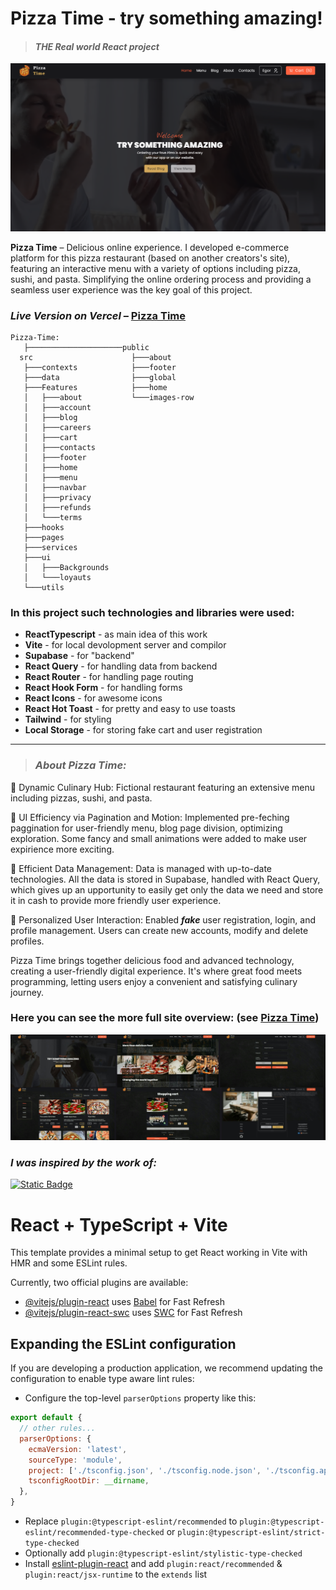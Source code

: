 # Pizza Time - try something amazing!

> #### _THE Real world React project_

<img src="https://github.com/Egormity/pizza-time/blob/master/assets(references)/Preview-main.png?raw=true"/>

**Pizza Time** &ndash; Delicious online experience. I developed e-commerce platform for this pizza restaurant (based on another creators's site), featuring an interactive menu with a variety of options including pizza, sushi, and pasta. Simplifying the online ordering process and providing a seamless user experience was the key goal of this project.

### **_Live Version on Vercel_** &ndash; **[Pizza Time](https://egormity-pizza-time.vercel.app)**

```
Pizza-Time:
   ├─────────────────────public
  src                      ├───about
   ├───contexts            ├───footer
   ├───data                ├───global
   ├───Features            ├───home
   │   ├───about           └───images-row
   │   ├───account
   │   ├───blog
   │   ├───careers
   │   ├───cart
   │   ├───contacts
   │   ├───footer
   │   ├───home
   │   ├───menu
   │   ├───navbar
   │   ├───privacy
   │   ├───refunds
   │   └───terms
   ├───hooks
   ├───pages
   ├───services
   ├───ui
   │   ├───Backgrounds
   │   └───loyauts
   └───utils
```


### In this project such technologies and libraries were used:

<!-- - <img alt="Static Badge" src="https://img.shields.io/badge/ReactTypescript-as_main_idea_of_this_work-blue">
- <img alt="Static Badge" src="https://img.shields.io/badge/Vite-for_local_devolopment_server_and_compilor-blue">
- <img alt="Static Badge" src="https://img.shields.io/badge/React_Query-for_recieving_and_manipulating_with_data_from_backend-blue">
- <img alt="Static Badge" src="https://img.shields.io/badge/React_Router-for_handling_page_routing-blue">
- <img alt="Static Badge" src="https://img.shields.io/badge/React_Hook_Form-for_handling_form-blue">
- <img alt="Static Badge" src="https://img.shields.io/badge/React_Icons-for_awesome_icons-blue">
- <img alt="Static Badge" src="https://img.shields.io/badge/React_Hot_Toast-for_pretty_and_easy_to_use_toasts-blue">
- <img alt="Static Badge" src="https://img.shields.io/badge/Tailwind-for_styling-blue">
- <img alt="Static Badge" src="https://img.shields.io/badge/Local_Storage-for_storing_fake_cart_and_user_registration-blue"> -->

- **ReactTypescript** - as main idea of this work
- **Vite** - for local devolopment server and compilor
- **Supabase** - for "backend"
- **React Query** - for handling data from backend
- **React Router** - for handling page routing
- **React Hook Form** - for handling forms
- **React Icons** - for awesome icons
- **React Hot Toast** - for pretty and easy to use toasts
- **Tailwind** - for styling
- **Local Storage** - for storing fake cart and user registration

---

> ### _About Pizza Time:_

🍕 Dynamic Culinary Hub: Fictional restaurant featuring an extensive menu including pizzas, sushi, and pasta.

🎇 UI Efficiency via Pagination and Motion: Implemented pre-feching paggination for user-friendly menu, blog page division, optimizing exploration. Some fancy and small animations were added to make user expirience more exciting.

📑 Efficient Data Management: Data is managed with up-to-date technologies. All the data is stored in Supabase, handled with React Query, which gives up an upportunity to easily get only the data we need and store it in cash to provide more friendly user experience.

👤 Personalized User Interaction: Enabled ***fake*** user registration, login, and profile management. Users can create new accounts, modify and delete profiles.

Pizza Time brings together delicious food and advanced technology, creating a user-friendly digital experience. It's where great food meets programming, letting users enjoy a convenient and satisfying culinary journey.

### Here you can see the more full site overview: (see [Pizza Time](https://egormity-pizza-time.vercel.app))

<img src="https://github.com/Egormity/pizza-time/blob/master/assets/Full-preview.jpg?raw=true"/>

### _I was inspired by the work of:_

<a target="_blanc" href="https://github.com/catherineisonline/pizza-time-with-react">
  <img alt="Static Badge" src="https://img.shields.io/badge/Catherine_Isonline-git-8A2BE2">
</a>

###
###
###

# React + TypeScript + Vite

This template provides a minimal setup to get React working in Vite with HMR and some ESLint rules.

Currently, two official plugins are available:

- [@vitejs/plugin-react](https://github.com/vitejs/vite-plugin-react/blob/main/packages/plugin-react/README.md) uses [Babel](https://babeljs.io/) for Fast Refresh
- [@vitejs/plugin-react-swc](https://github.com/vitejs/vite-plugin-react-swc) uses [SWC](https://swc.rs/) for Fast Refresh

## Expanding the ESLint configuration

If you are developing a production application, we recommend updating the configuration to enable type aware lint rules:

- Configure the top-level `parserOptions` property like this:

```js
export default {
  // other rules...
  parserOptions: {
    ecmaVersion: 'latest',
    sourceType: 'module',
    project: ['./tsconfig.json', './tsconfig.node.json', './tsconfig.app.json'],
    tsconfigRootDir: __dirname,
  },
}
```

- Replace `plugin:@typescript-eslint/recommended` to `plugin:@typescript-eslint/recommended-type-checked` or `plugin:@typescript-eslint/strict-type-checked`
- Optionally add `plugin:@typescript-eslint/stylistic-type-checked`
- Install [eslint-plugin-react](https://github.com/jsx-eslint/eslint-plugin-react) and add `plugin:react/recommended` & `plugin:react/jsx-runtime` to the `extends` list
